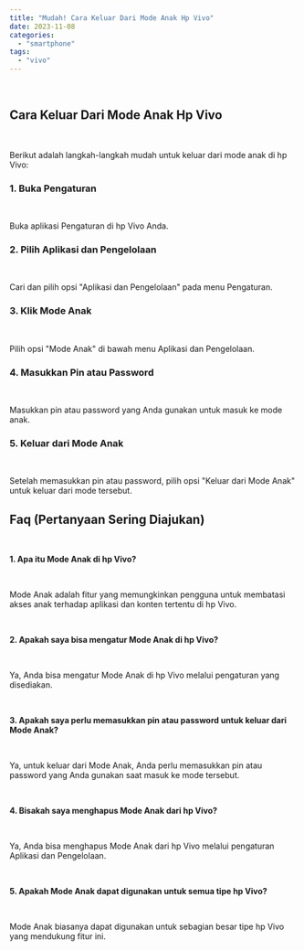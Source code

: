 ```yaml
---
title: "Mudah! Cara Keluar Dari Mode Anak Hp Vivo"
date: 2023-11-08
categories: 
  - "smartphone"
tags: 
  - "vivo"
---
```


 

## Cara Keluar Dari Mode Anak Hp Vivo

 

Berikut adalah langkah-langkah mudah untuk keluar dari mode anak di hp Vivo:

### 1\. Buka Pengaturan

 

Buka aplikasi Pengaturan di hp Vivo Anda.

### 2\. Pilih Aplikasi dan Pengelolaan

 

Cari dan pilih opsi "Aplikasi dan Pengelolaan" pada menu Pengaturan.

### 3\. Klik Mode Anak

 

Pilih opsi "Mode Anak" di bawah menu Aplikasi dan Pengelolaan.

### 4\. Masukkan Pin atau Password

 

Masukkan pin atau password yang Anda gunakan untuk masuk ke mode anak.

### 5\. Keluar dari Mode Anak

 

Setelah memasukkan pin atau password, pilih opsi "Keluar dari Mode Anak" untuk keluar dari mode tersebut.

## Faq (Pertanyaan Sering Diajukan)

 

**1\. Apa itu Mode Anak di hp Vivo?**

 

Mode Anak adalah fitur yang memungkinkan pengguna untuk membatasi akses anak terhadap aplikasi dan konten tertentu di hp Vivo.

 

**2\. Apakah saya bisa mengatur Mode Anak di hp Vivo?**

 

Ya, Anda bisa mengatur Mode Anak di hp Vivo melalui pengaturan yang disediakan.

 

**3\. Apakah saya perlu memasukkan pin atau password untuk keluar dari Mode Anak?**

 

Ya, untuk keluar dari Mode Anak, Anda perlu memasukkan pin atau password yang Anda gunakan saat masuk ke mode tersebut.

 

**4\. Bisakah saya menghapus Mode Anak dari hp Vivo?**

 

Ya, Anda bisa menghapus Mode Anak dari hp Vivo melalui pengaturan Aplikasi dan Pengelolaan.

 

**5\. Apakah Mode Anak dapat digunakan untuk semua tipe hp Vivo?**

 

Mode Anak biasanya dapat digunakan untuk sebagian besar tipe hp Vivo yang mendukung fitur ini.
